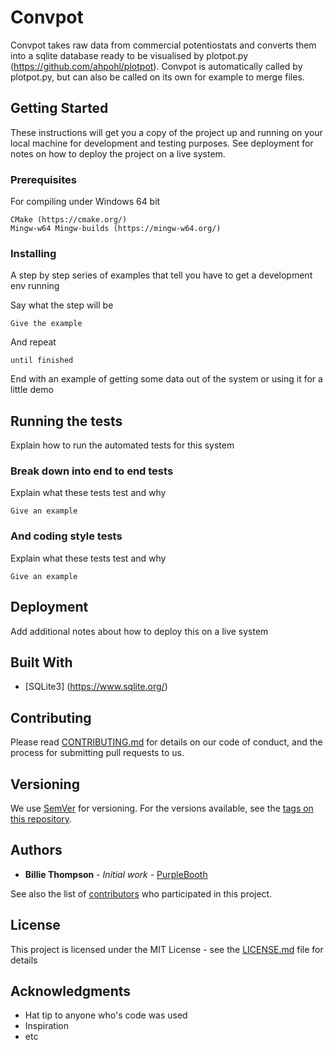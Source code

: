 # Convpot

Convpot takes raw data from commercial potentiostats and converts them into a sqlite database ready to be visualised by plotpot.py (https://github.com/ahpohl/plotpot). Convpot is automatically called by plotpot.py, but can also be called on its own for example to merge files.

## Getting Started

These instructions will get you a copy of the project up and running on your local machine for development and testing purposes. See deployment for notes on how to deploy the project on a live system.

### Prerequisites

For compiling under Windows 64 bit

```
CMake (https://cmake.org/)
Mingw-w64 Mingw-builds (https://mingw-w64.org/)

```

### Installing

A step by step series of examples that tell you have to get a development env running

Say what the step will be

```
Give the example
```

And repeat

```
until finished
```

End with an example of getting some data out of the system or using it for a little demo

## Running the tests

Explain how to run the automated tests for this system

### Break down into end to end tests

Explain what these tests test and why

```
Give an example
```

### And coding style tests

Explain what these tests test and why

```
Give an example
```

## Deployment

Add additional notes about how to deploy this on a live system

## Built With

* [SQLite3] (https://www.sqlite.org/)

## Contributing

Please read [CONTRIBUTING.md](https://gist.github.com/PurpleBooth/b24679402957c63ec426) for details on our code of conduct, and the process for submitting pull requests to us.

## Versioning

We use [SemVer](http://semver.org/) for versioning. For the versions available, see the [tags on this repository](https://github.com/your/project/tags). 

## Authors

* **Billie Thompson** - *Initial work* - [PurpleBooth](https://github.com/PurpleBooth)

See also the list of [contributors](https://github.com/your/project/contributors) who participated in this project.

## License

This project is licensed under the MIT License - see the [LICENSE.md](LICENSE.md) file for details

## Acknowledgments

* Hat tip to anyone who's code was used
* Inspiration
* etc

